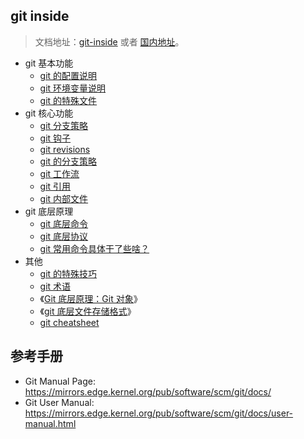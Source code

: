 ## git inside

> 文档地址：[git-inside](https://xiaowenxia.github.io/git-inside/) 或者 [国内地址](https://xiaowenxia.gitee.io/git-inside/)。

* git 基本功能
    * [git 的配置说明](./git-config.md)
    * [git 环境变量说明](./git-env.md)
    * [git 的特殊文件](./git-internal-files.md)
* git 核心功能
    * [git 分支策略](./git-branch.md)
    * [git 钩子](./git-hooks.md)
    * [git revisions](./git-revisions.md)
    * [git 的分支策略](./git-branch.md)
    * [git 工作流](./git-workflow.md)
    * [git 引用](./git-refs.md)
    * [git 内部文件](./git-internal-files.md)
* git 底层原理
    * [git 底层命令](./git-internal-commands.md)
    * [git 底层协议](./git-internal-protocol.md)
    * [git 常用命令具体干了些啥？](./git-internal-operations.md)
* 其他
    * [git 的特殊技巧](./git-tips.md)
    * [git 术语](./git-glossary.md)
    * 《[Git 底层原理：Git 对象](./git-internal.objects.md)》
    * 《[git 底层文件存储格式](./git-internal.file-struct.md)》
    * [git cheatsheet](./git-cheatsheet.md)

## 参考手册

* Git Manual Page: https://mirrors.edge.kernel.org/pub/software/scm/git/docs/
* Git User Manual: https://mirrors.edge.kernel.org/pub/software/scm/git/docs/user-manual.html
